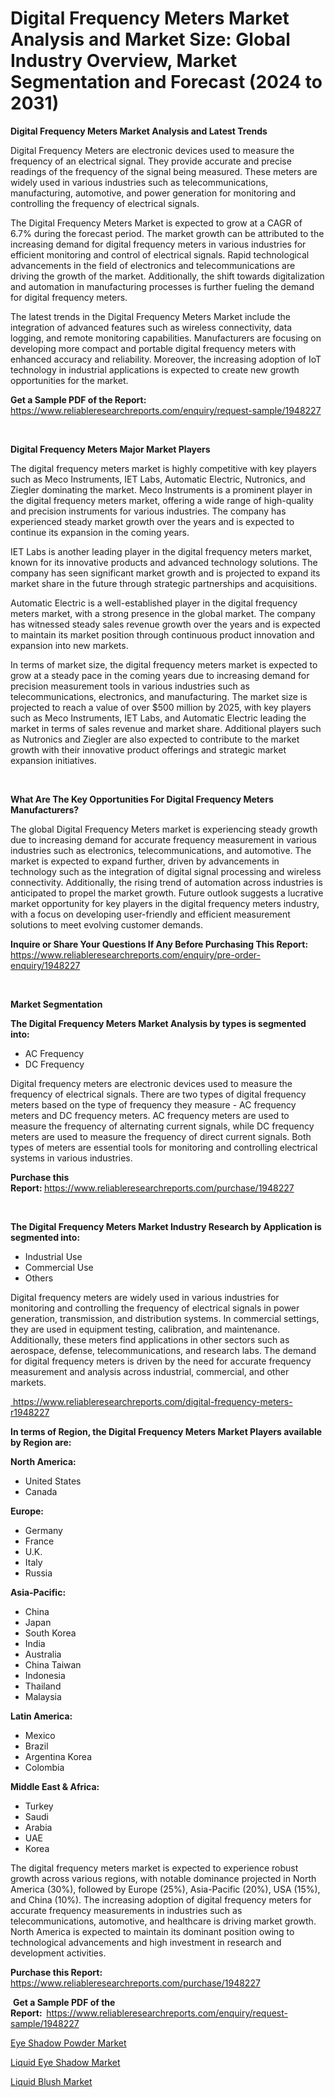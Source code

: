 <p><h1>Digital Frequency Meters Market Analysis and Market Size: Global Industry Overview, Market Segmentation and Forecast (2024 to 2031)</h1></p><p><strong>Digital Frequency Meters Market Analysis and Latest Trends</strong></p>
<p><p>Digital Frequency Meters are electronic devices used to measure the frequency of an electrical signal. They provide accurate and precise readings of the frequency of the signal being measured. These meters are widely used in various industries such as telecommunications, manufacturing, automotive, and power generation for monitoring and controlling the frequency of electrical signals.</p><p>The Digital Frequency Meters Market is expected to grow at a CAGR of 6.7% during the forecast period. The market growth can be attributed to the increasing demand for digital frequency meters in various industries for efficient monitoring and control of electrical signals. Rapid technological advancements in the field of electronics and telecommunications are driving the growth of the market. Additionally, the shift towards digitalization and automation in manufacturing processes is further fueling the demand for digital frequency meters.</p><p>The latest trends in the Digital Frequency Meters Market include the integration of advanced features such as wireless connectivity, data logging, and remote monitoring capabilities. Manufacturers are focusing on developing more compact and portable digital frequency meters with enhanced accuracy and reliability. Moreover, the increasing adoption of IoT technology in industrial applications is expected to create new growth opportunities for the market.</p></p>
<p><strong>Get a Sample PDF of the Report:&nbsp;</strong> <a href="https://www.reliableresearchreports.com/enquiry/request-sample/1948227">https://www.reliableresearchreports.com/enquiry/request-sample/1948227</a></p>
<p>&nbsp;</p>
<p><strong>Digital Frequency Meters Major Market Players</strong></p>
<p><p>The digital frequency meters market is highly competitive with key players such as Meco Instruments, IET Labs, Automatic Electric, Nutronics, and Ziegler dominating the market. Meco Instruments is a prominent player in the digital frequency meters market, offering a wide range of high-quality and precision instruments for various industries. The company has experienced steady market growth over the years and is expected to continue its expansion in the coming years.</p><p>IET Labs is another leading player in the digital frequency meters market, known for its innovative products and advanced technology solutions. The company has seen significant market growth and is projected to expand its market share in the future through strategic partnerships and acquisitions.</p><p>Automatic Electric is a well-established player in the digital frequency meters market, with a strong presence in the global market. The company has witnessed steady sales revenue growth over the years and is expected to maintain its market position through continuous product innovation and expansion into new markets.</p><p>In terms of market size, the digital frequency meters market is expected to grow at a steady pace in the coming years due to increasing demand for precision measurement tools in various industries such as telecommunications, electronics, and manufacturing. The market size is projected to reach a value of over $500 million by 2025, with key players such as Meco Instruments, IET Labs, and Automatic Electric leading the market in terms of sales revenue and market share. Additional players such as Nutronics and Ziegler are also expected to contribute to the market growth with their innovative product offerings and strategic market expansion initiatives.</p></p>
<p>&nbsp;</p>
<p><strong>What Are The Key Opportunities For Digital Frequency Meters Manufacturers?</strong></p>
<p><p>The global Digital Frequency Meters market is experiencing steady growth due to increasing demand for accurate frequency measurement in various industries such as electronics, telecommunications, and automotive. The market is expected to expand further, driven by advancements in technology such as the integration of digital signal processing and wireless connectivity. Additionally, the rising trend of automation across industries is anticipated to propel the market growth. Future outlook suggests a lucrative market opportunity for key players in the digital frequency meters industry, with a focus on developing user-friendly and efficient measurement solutions to meet evolving customer demands.</p></p>
<p><strong>Inquire or Share Your Questions If Any Before Purchasing This Report:</strong> <a href="https://www.reliableresearchreports.com/enquiry/pre-order-enquiry/1948227">https://www.reliableresearchreports.com/enquiry/pre-order-enquiry/1948227</a></p>
<p>&nbsp;</p>
<p><strong>Market Segmentation</strong></p>
<p><strong>The Digital Frequency Meters Market Analysis by types is segmented into:</strong></p>
<p><ul><li>AC Frequency</li><li>DC Frequency</li></ul></p>
<p><p>Digital frequency meters are electronic devices used to measure the frequency of electrical signals. There are two types of digital frequency meters based on the type of frequency they measure - AC frequency meters and DC frequency meters. AC frequency meters are used to measure the frequency of alternating current signals, while DC frequency meters are used to measure the frequency of direct current signals. Both types of meters are essential tools for monitoring and controlling electrical systems in various industries.</p></p>
<p><strong>Purchase this Report:&nbsp;</strong><a href="https://www.reliableresearchreports.com/purchase/1948227">https://www.reliableresearchreports.com/purchase/1948227</a></p>
<p>&nbsp;</p>
<p><strong>The Digital Frequency Meters Market Industry Research by Application is segmented into:</strong></p>
<p><ul><li>Industrial Use</li><li>Commercial Use</li><li>Others</li></ul></p>
<p><p>Digital frequency meters are widely used in various industries for monitoring and controlling the frequency of electrical signals in power generation, transmission, and distribution systems. In commercial settings, they are used in equipment testing, calibration, and maintenance. Additionally, these meters find applications in other sectors such as aerospace, defense, telecommunications, and research labs. The demand for digital frequency meters is driven by the need for accurate frequency measurement and analysis across industrial, commercial, and other markets.</p></p>
<p><a href="https://www.reliableresearchreports.com/digital-frequency-meters-r1948227">&nbsp;https://www.reliableresearchreports.com/digital-frequency-meters-r1948227</a></p>
<p><strong>In terms of Region, the Digital Frequency Meters Market Players available by Region are:</strong></p>
<p>
    <p> <strong> North America: </strong>
        <ul>
            <li>United States</li>
            <li>Canada</li>
        </ul>
        </p> 
    <p> <strong> Europe: </strong>
        <ul>
            <li>Germany</li>
            <li>France</li>
            <li>U.K.</li>
            <li>Italy</li>
            <li>Russia</li>
        </ul>
        </p> 
    <p> <strong> Asia-Pacific: </strong>
        <ul>
            <li>China</li>
            <li>Japan</li>
            <li>South Korea</li>
            <li>India</li>
            <li>Australia</li>
            <li>China Taiwan</li>
            <li>Indonesia</li>
            <li>Thailand</li>
            <li>Malaysia</li>
        </ul>
        </p> 
    <p> <strong> Latin America: </strong>
        <ul>
            <li>Mexico</li>
            <li>Brazil</li>
            <li>Argentina Korea</li>
            <li>Colombia</li>
        </ul>
        </p> 
    <p> <strong> Middle East & Africa: </strong>
        <ul>
            <li>Turkey</li>
            <li>Saudi</li>
            <li>Arabia</li>
            <li>UAE</li>
            <li>Korea</li>
        </ul>
    </p>
    </p>
<p><p>The digital frequency meters market is expected to experience robust growth across various regions, with notable dominance projected in North America (30%), followed by Europe (25%), Asia-Pacific (20%), USA (15%), and China (10%). The increasing adoption of digital frequency meters for accurate frequency measurements in industries such as telecommunications, automotive, and healthcare is driving market growth. North America is expected to maintain its dominant position owing to technological advancements and high investment in research and development activities.</p></p>
<p><strong>Purchase this Report: </strong><a href="https://www.reliableresearchreports.com/purchase/1948227">https://www.reliableresearchreports.com/purchase/1948227</a></p>
<p>&nbsp;<strong>Get a Sample PDF of the Report:&nbsp;&nbsp;</strong><a href="https://www.reliableresearchreports.com/enquiry/request-sample/1948227">https://www.reliableresearchreports.com/enquiry/request-sample/1948227</a></p>
<p><strong></strong></p>
<p><p><a href="https://www.linkedin.com/pulse/eye-shadow-powder-market-furnishes-information-share-kbirf?trackingId=C43%2Bb9Tpq67rfzZ%2B7Wuc9Q%3D%3D">Eye Shadow Powder Market</a></p><p><a href="https://www.linkedin.com/pulse/liquid-eye-shadow-market-size-outlook-forecast-2024-veelf?trackingId=0zlaDFKmnZXJiJEPsOV7nQ%3D%3D">Liquid Eye Shadow Market</a></p><p><a href="https://www.linkedin.com/pulse/liquid-blush-market-insight-trends-growth-forecasted-from-2024-lizrf?trackingId=Qu2g2oBrQDVJVCb7nDSHRQ%3D%3D">Liquid Blush Market</a></p></p>